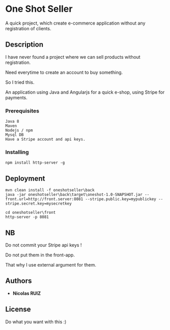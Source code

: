 # One Shot Seller

A quick project, which create e-commerce application without any registration of clients.

## Description

I have never found a project where we can sell products without registration.

Need everytime to create an account to buy something. 

So I tried this.

An application using Java and Angularjs for a quick e-shop, using Stripe for payments.

### Prerequisites
```
Java 8
Maven
Nodejs / npm
Mysql DB
Have a Stripe account and api keys.
```

### Installing
```
npm install http-server -g
```

## Deployment

```
mvn clean install -f oneshotseller\back
java -jar oneshotseller\back\target\oneshot-1.0-SNAPSHOT.jar --front.url=http://front.server:8081 --stripe.public.key=mypublickey --stripe.secret.key=mysecretkey

cd oneshotseller\front
http-server -p 8081

```

## NB
Do not commit your Stripe api keys !

Do not put them in the front-app.

That why I use external argument for them.

## Authors

* **Nicolas RUIZ**

## License

Do what you want with this :)
